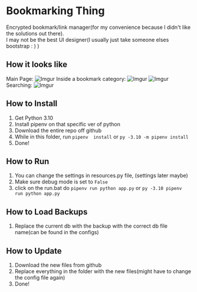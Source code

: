 # Bookmarking Thing
Encrypted bookmark/link manager(for my convenience because I didn't like the solutions out there).\
I may not be the best UI designer(I usually just take someone elses bootstrap : )  )



## How it looks like
Main Page:
![Imgur](https://i.imgur.com/cD1NM2d.png)
Inside a bookmark category:
![Imgur](https://i.imgur.com/tbifkkQ.png)
![Imgur](https://i.imgur.com/9RbwNTy.png)
Searching:
![Imgur](https://i.imgur.com/VXGtGJG.png)


## How to Install
1. Get Python 3.10
2. Install pipenv on that specific ver of python
3. Download the entire repo off github
4. While in this folder, run `pipenv  install` or `py -3.10 -m pipenv install`
5. Done!

## How to Run
1. You can change the settings in resources.py file, (settings later maybe)
2. Make sure debug mode is set to `False`
3. click on the run.bat do `pipenv run python app.py` or `py -3.10 pipenv run python app.py`

## How to Load Backups
1. Replace the current db with the backup with the correct db file name(can be found in the configs)


## How to Update
1. Download the new files from github
2. Replace everything in the folder with the new files(might have to change the config file again)
3. Done!
